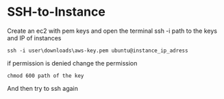# SSH-to-Instance
Create an ec2 with pem keys and open the terminal
ssh -i path to the keys and IP of instances
```
ssh -i user\downloads\aws-key.pem ubuntu@instance_ip_adress
```
if permission is denied change the permission
```
chmod 600 path of the key
```
And then try to ssh again
